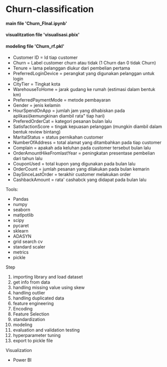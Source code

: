 # Churn-classification

#### main file 'Churn_FInal.ipynb'
#### visualitzation file 'visualisasi.pbix'
#### modeling file 'Churn_rf.pkl'

- Customer ID = Id tiap customer
- Churn = Label customer churn atau tidak (1 Churn dan 0 tidak Churn)
- Tenure = lama pelanggan diukur dari pembelian pertama
- PreferredLoginDevice = perangkat yang digunakan pelanggan untuk login
- CityTier = Tingkat kota
- WarehouseToHome = jarak gudang ke rumah (estimasi dalam bentuk km)
- PreferredPaymentMode = metode pembayaran
- Gender = jenis kelamin
- HourSpendOnApp = jumlah jam yang dihabiskan pada aplikasi(kemungkinan diambil rata" tiap hari)
- PreferedOrderCat = kategori pesanan bulan lalu
- SatisfactionScore = tingak kepuasan pelanggan (mungkin diambil dalam bentuk review bintang)
- MaritalStatus = status pernikahan customer
- NumberOfAddress = total alamat yang ditambahkan pada tiap customer
- Complain = apakah ada keluhan pada customer tersebut bulan lalu
- OrderAmountHikeFromlastYear = peningkatan presentase pembelian dari tahun lalu
- CouponUsed = total kupon yang digunakan pada bulan lalu
- OrderCount = jumlah pesanan yang dilakukan pada bulan kemarin
- DaySinceLastOrder = terakhir customer melakukan order
- CashbackAmount = rata' cashabck yang didapat pada bulan lalu

Tools:
  - Pandas
  - numpy
  - seaborn
  - matlpotlib
  - scipy
  - pycaret
  - sklearn
  - ADASYN
  - grid search cv
  - standard scaler
  - metrics
  - pickle
  
Step
  1. importing library and load dataset
  2. get info from data
  3. handling missing value using skew
  4. handling outlier
  5. handling duplicated data
  6. feature engineering
  7. Encoding
  8. Feature Selection
  9. standardization
  10. modeling
  11. evaluation and validation testing
  12. hyperparameter tuning
  13. export to pickle file

Visualization
  - Power BI
